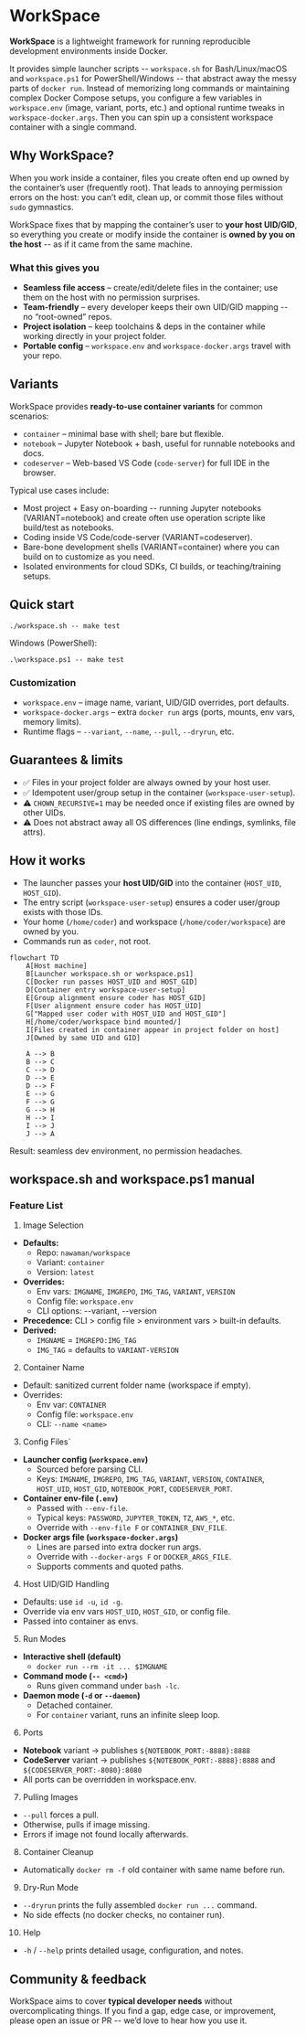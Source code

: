 # WorkSpace

**WorkSpace** is a lightweight framework for running reproducible development environments inside Docker.

It provides simple launcher scripts --  `workspace.sh` for Bash/Linux/macOS
  and `workspace.ps1` for PowerShell/Windows -- that abstract away the messy parts of `docker run`.
Instead of memorizing long commands or maintaining complex Docker Compose setups, 
  you configure a few variables in `workspace.env` (image, variant, ports, etc.) and optional runtime tweaks in `workspace-docker.args`.
Then you can spin up a consistent workspace container with a single command.

## Why WorkSpace?

When you work inside a container, files you create often end up owned by the container’s user (frequently root).
That leads to annoying permission errors on the host: 
  you can’t edit, clean up, or commit those files without `sudo` gymnastics.

WorkSpace fixes that by mapping the container’s user to **your host UID/GID**,
  so everything you create or modify inside the container is **owned by you on the host**
  -- as if it came from the same machine.

### What this gives you
- **Seamless file access** – create/edit/delete files in the container; use them on the host with no permission surprises.
- **Team-friendly**        – every developer keeps their own UID/GID mapping -- no “root-owned” repos.
- **Project isolation**    – keep toolchains & deps in the container while working directly in your project folder.
- **Portable config**      – `workspace.env` and `workspace-docker.args` travel with your repo.

## Variants
WorkSpace provides **ready-to-use container variants** for common scenarios:
  - `container`  – minimal base with shell; bare but flexible.
  - `notebook`   – Jupyter Notebook + bash, useful for runnable notebooks and docs.
  - `codeserver` – Web-based VS Code (`code-server`) for full IDE in the browser.

Typical use cases include:
  - Most project + Easy on-boarding -- running Jupyter notebooks (VARIANT=notebook) and create often use operation scripte like build/test as notebooks.
  - Coding inside VS Code/code-server (VARIANT=codeserver).
  - Bare-bone development shells (VARIANT=container) where you can build on to customize as you need.
  - Isolated environments for cloud SDKs, CI builds, or teaching/training setups.

## Quick start

```shell
./workspace.sh -- make test
```


Windows (PowerShell):

```shell
.\workspace.ps1 -- make test
```

### Customization
  - `workspace.env` – image name, variant, UID/GID overrides, port defaults.
  - `workspace-docker.args` – extra `docker run` args (ports, mounts, env vars, memory limits).
  - Runtime flags – `--variant`, `--name`, `--pull`, `--dryrun`, etc.

## Guarantees & limits
  - ✅ Files in your project folder are always owned by your host user.
  - ✅ Idempotent user/group setup in the container (`workspace-user-setup`).
  - ⚠️ `CHOWN_RECURSIVE=1` may be needed once if existing files are owned by other UIDs.
  - ⚠️ Does not abstract away all OS differences (line endings, symlinks, file attrs).

## How it works
  - The launcher passes your **host UID/GID** into the container (`HOST_UID`, `HOST_GID`).
  - The entry script (`workspace-user-setup`) ensures a coder user/group exists with those IDs.
  - Your home (`/home/coder`) and workspace (`/home/coder/workspace`) are owned by you.
  - Commands run as `coder`, not root.


```mermaid
flowchart TD
    A[Host machine]
    B[Launcher workspace.sh or workspace.ps1]
    C[Docker run passes HOST_UID and HOST_GID]
    D[Container entry workspace-user-setup]
    E[Group alignment ensure coder has HOST_GID]
    F[User alignment ensure coder has HOST_UID]
    G["Mapped user coder with HOST_UID and HOST_GID"]
    H[/home/coder/workspace bind mounted/]
    I[Files created in container appear in project folder on host]
    J[Owned by same UID and GID]

    A --> B
    B --> C
    C --> D
    D --> E
    D --> F
    E --> G
    F --> G
    G --> H
    H --> I
    I --> J
    J --> A
```

Result: seamless dev environment, no permission headaches.


## workspace.sh and workspace.ps1 manual

### Feature List

1. Image Selection
  - **Defaults:**
    - Repo: `nawaman/workspace`
    - Variant: `container`
    - Version: `latest`
  - **Overrides:**
    - Env vars: `IMGNAME`, `IMGREPO`, `IMG_TAG`, `VARIANT`, `VERSION`
    - Config file: `workspace.env`
    - CLI options: --variant, --version
  - **Precedence:** CLI > config file > environment vars > built-in defaults.
  - **Derived:**
    - `IMGNAME` = `IMGREPO:IMG_TAG`
    - `IMG_TAG` = defaults to `VARIANT-VERSION`

2. Container Name
  - Default: sanitized current folder name (workspace if empty).
  - Overrides:
    - Env var: `CONTAINER`
    - Config file: `workspace.env`
    - CLI: `--name <name>`

3. Config Files`
  - **Launcher config (`workspace.env`)**
    - Sourced before parsing CLI.
    - Keys: `IMGNAME`, `IMGREPO`, `IMG_TAG`, `VARIANT`, `VERSION`, `CONTAINER`, `HOST_UID`, `HOST_GID`, `NOTEBOOK_PORT`, `CODESERVER_PORT`.
  - **Container env-file (`.env`)**
     - Passed with `--env-file`.
     - Typical keys: `PASSWORD`, `JUPYTER_TOKEN`, `TZ`, `AWS_*`, etc.
     - Override with `--env-file F` or `CONTAINER_ENV_FILE`.
   - **Docker args file (`workspace-docker.args`)**
     - Lines are parsed into extra docker run args.
     - Override with `--docker-args F` or `DOCKER_ARGS_FILE`.
     - Supports comments and quoted paths.

4. Host UID/GID Handling
  - Defaults: use `id -u`, `id -g`.
  - Override via env vars `HOST_UID`, `HOST_GID`, or config file.
  - Passed into container as envs.

5. Run Modes
  - **Interactive shell (default)**
    - `docker run --rm -it ... $IMGNAME`
  - **Command mode (`-- <cmd>`)**
    - Runs given command under `bash -lc`.
  - **Daemon mode (`-d` or `--daemon`)**
    - Detached container.
    - For `container` variant, runs an infinite sleep loop.

6. Ports
  - **Notebook** variant → publishes `${NOTEBOOK_PORT:-8888}:8888`
  - **CodeServer** variant → publishes `${NOTEBOOK_PORT:-8888}:8888` and `${CODESERVER_PORT:-8080}:8080`
  - All ports can be overridden in workspace.env.

7. Pulling Images
  - `--pull` forces a pull.
  - Otherwise, pulls if image missing.
  - Errors if image not found locally afterwards.

8. Container Cleanup
  - Automatically `docker rm -f` old container with same name before run.

9. Dry-Run Mode
  - `--dryrun` prints the fully assembled `docker run ...` command.
  - No side effects (no docker checks, no container run).

10. Help
   - `-h` / `--help` prints detailed usage, configuration, and notes.


## Community & feedback

WorkSpace aims to cover **typical developer needs** without overcomplicating things. 
If you find a gap, edge case, or improvement, please open an issue or PR -- we’d love to hear how you use it.
